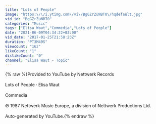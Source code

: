 ```yaml
---
title: "Lots of People"
image: "https:\/\/i.ytimg.com\/vi\/BgGZrZuNBT0\/hqdefault.jpg"
vid_id: "BgGZrZuNBT0"
categories: "Music"
tags: ["Elisa Waut","Commedia","Lots of People"]
date: "2021-06-09T04:34:22+03:00"
vid_date: "2017-01-25T21:58:23Z"
duration: "PT3M49S"
viewcount: "162"
likeCount: "1"
dislikeCount: "0"
channel: "Elisa Waut - Topic"
---
```

{% raw %}Provided to YouTube by Nettwerk Records<br /><br />Lots of People · Elisa Waut<br /><br />Commedia<br /><br />℗ 1987 Nettwerk Music Europe, a division of Nettwerk Productions Ltd.<br /><br />Auto-generated by YouTube.{% endraw %}

